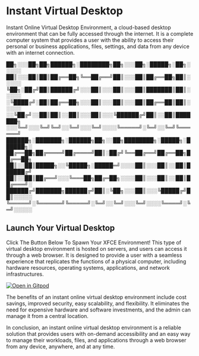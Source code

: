 # Instant Virtual Desktop

Instant Online Virtual Desktop Environment, a cloud-based desktop environment that can be fully accessed through the internet. It is a complete computer system that provides a user with the ability to access their personal or business applications, files, settings, and data from any device with an internet connection.


██╗░░░██╗██╗██████╗░████████╗██╗░░░██╗░█████╗░██╗░░░░░
██║░░░██║██║██╔══██╗╚══██╔══╝██║░░░██║██╔══██╗██║░░░░░
╚██╗░██╔╝██║██████╔╝░░░██║░░░██║░░░██║███████║██║░░░░░
░╚████╔╝░██║██╔══██╗░░░██║░░░██║░░░██║██╔══██║██║░░░░░
░░╚██╔╝░░██║██║░░██║░░░██║░░░╚██████╔╝██║░░██║███████╗
░░░╚═╝░░░╚═╝╚═╝░░╚═╝░░░╚═╝░░░░╚═════╝░╚═╝░░╚═╝╚══════╝
██████╗░███████╗░██████╗██╗░░██╗████████╗░█████╗░██████╗░
██╔══██╗██╔════╝██╔════╝██║░██╔╝╚══██╔══╝██╔══██╗██╔══██╗
██║░░██║█████╗░░╚█████╗░█████═╝░░░░██║░░░██║░░██║██████╔╝
██║░░██║██╔══╝░░░╚═══██╗██╔═██╗░░░░██║░░░██║░░██║██╔═══╝░
██████╔╝███████╗██████╔╝██║░╚██╗░░░██║░░░╚█████╔╝██║░░░░░
╚═════╝░╚══════╝╚═════╝░╚═╝░░╚═╝░░░╚═╝░░░░╚════╝░╚═╝░░░░░

## Launch Your Virtual Desktop

Click The Button Below To Spawn Your XFCE Environment! This type of virtual desktop environment is hosted on servers, and users can access it through a web browser. It is designed to provide a user with a seamless experience that replicates the functions of a physical computer, including hardware resources, operating systems, applications, and network infrastructures.

[![Open in Gitpod](https://gitpod.io/button/open-in-gitpod.svg)](https://gitpod.io/#https://github.com/donspablo/instant-virtual-desktop)

The benefits of an instant online virtual desktop environment include cost savings, improved security, easy scalability, and flexibility. It eliminates the need for expensive hardware and software investments, and the admin can manage it from a central location.

In conclusion, an instant online virtual desktop environment is a reliable solution that provides users with on-demand accessibility and an easy way to manage their workloads, files, and applications through a web browser from any device, anywhere, and at any time.
